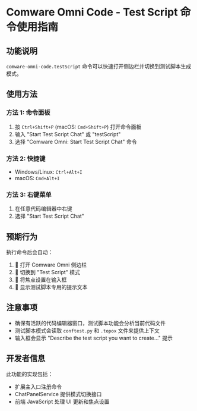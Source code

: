 # Comware Omni Code - Test Script 命令使用指南

## 功能说明

`comware-omni-code.testScript` 命令可以快速打开侧边栏并切换到测试脚本生成模式。

## 使用方法

### 方法 1: 命令面板
1. 按 `Ctrl+Shift+P` (macOS: `Cmd+Shift+P`) 打开命令面板
2. 输入 "Start Test Script Chat" 或 "testScript"
3. 选择 "Comware Omni: Start Test Script Chat" 命令

### 方法 2: 快捷键
- Windows/Linux: `Ctrl+Alt+I`
- macOS: `Cmd+Alt+I`

### 方法 3: 右键菜单
1. 在任意代码编辑器中右键
2. 选择 "Start Test Script Chat"

## 预期行为

执行命令后会自动：
1. 📂 打开 Comware Omni 侧边栏
2. 🔧 切换到 "Test Script" 模式
3. 🎯 将焦点设置在输入框
4. 💬 显示测试脚本专用的提示文本

## 注意事项

- 确保有活跃的代码编辑器窗口，测试脚本功能会分析当前代码文件
- 测试脚本模式会读取 `conftest.py` 和 `.topox` 文件来提供上下文
- 输入框会显示 "Describe the test script you want to create..." 提示

## 开发者信息

此功能的实现包括：
- 扩展主入口注册命令
- ChatPanelService 提供模式切换接口
- 前端 JavaScript 处理 UI 更新和焦点设置
